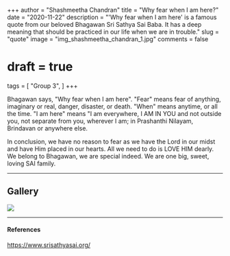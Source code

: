 +++
author = "Shashmeetha Chandran"
title = "Why fear when I am here?"
date = "2020-11-22"
description = "'Why fear when I am here' is a famous quote from our beloved Bhagawan Sri Sathya Sai Baba. It has a deep meaning that should be practiced in our life when we are in trouble."
slug = "quote"
image = "img_shashmeetha_chandran_1.jpg"
comments = false
# draft = true
tags = [
    "Group 3",
]
+++

Bhagawan says, "Why fear when I am here". "Fear" means fear of anything, imaginary or real, danger, disaster, or death. "When" means anytime, or all the time. "I am here" means "I am everywhere, I AM IN YOU and not outside you, not separate from you, wherever I am;  in Prashanthi Nilayam, Brindavan or anywhere else. 

In conclusion, we have no reason to fear as we have the Lord in our midst and have Him placed in our hearts. All we need to do is LOVE HIM dearly. We belong to Bhagawan, we are special indeed. We are one big, sweet, loving SAI family.

---

## Gallery

![](img_shashmeetha_chandran_1.jpg)

---

#### References

https://www.srisathyasai.org/
